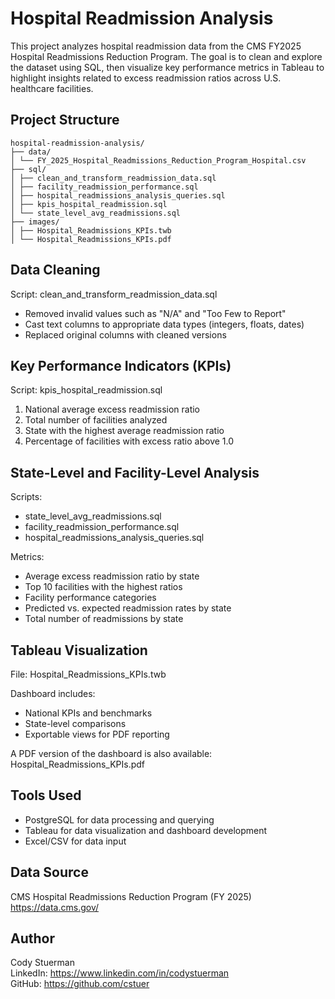 # Hospital Readmission Analysis

This project analyzes hospital readmission data from the CMS FY2025 Hospital Readmissions Reduction Program. The goal is to clean and explore the dataset using SQL, then visualize key performance metrics in Tableau to highlight insights related to excess readmission ratios across U.S. healthcare facilities.

## Project Structure
```
hospital-readmission-analysis/
├── data/
│ └── FY_2025_Hospital_Readmissions_Reduction_Program_Hospital.csv
├── sql/
│ ├── clean_and_transform_readmission_data.sql
│ ├── facility_readmission_performance.sql
│ ├── hospital_readmissions_analysis_queries.sql
│ ├── kpis_hospital_readmission.sql
│ └── state_level_avg_readmissions.sql
├── images/
│ ├── Hospital_Readmissions_KPIs.twb
│ └── Hospital_Readmissions_KPIs.pdf
```
## Data Cleaning

Script: clean_and_transform_readmission_data.sql

- Removed invalid values such as "N/A" and "Too Few to Report"
- Cast text columns to appropriate data types (integers, floats, dates)
- Replaced original columns with cleaned versions

## Key Performance Indicators (KPIs)

Script: kpis_hospital_readmission.sql

1. National average excess readmission ratio
2. Total number of facilities analyzed
3. State with the highest average readmission ratio
4. Percentage of facilities with excess ratio above 1.0

## State-Level and Facility-Level Analysis

Scripts:
- state_level_avg_readmissions.sql
- facility_readmission_performance.sql
- hospital_readmissions_analysis_queries.sql

Metrics:
- Average excess readmission ratio by state
- Top 10 facilities with the highest ratios
- Facility performance categories
- Predicted vs. expected readmission rates by state
- Total number of readmissions by state

## Tableau Visualization

File: Hospital_Readmissions_KPIs.twb

Dashboard includes:
- National KPIs and benchmarks
- State-level comparisons
- Exportable views for PDF reporting

A PDF version of the dashboard is also available:
Hospital_Readmissions_KPIs.pdf

## Tools Used

- PostgreSQL for data processing and querying
- Tableau for data visualization and dashboard development
- Excel/CSV for data input

## Data Source

CMS Hospital Readmissions Reduction Program (FY 2025)  
https://data.cms.gov/

## Author

Cody Stuerman  
LinkedIn: https://www.linkedin.com/in/codystuerman  
GitHub: https://github.com/cstuer
